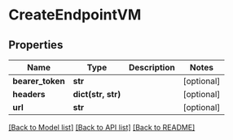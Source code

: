 # CreateEndpointVM


## Properties
Name | Type | Description | Notes
------------ | ------------- | ------------- | -------------
**bearer_token** | **str** |  | [optional] 
**headers** | **dict(str, str)** |  | [optional] 
**url** | **str** |  | [optional] 

[[Back to Model list]](../README.md#documentation-for-models) [[Back to API list]](../README.md#documentation-for-api-endpoints) [[Back to README]](../README.md)



